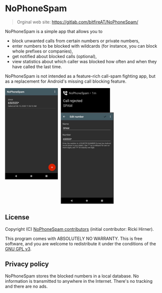 # NoPhoneSpam

> Orginal web site: https://gitlab.com/bitfireAT/NoPhoneSpam/

NoPhoneSpam is a simple app that allows you to

* block unwanted calls from certain numbers or private numbers,
* enter numbers to be blocked with wildcards (for instance, you can block whole prefixes or companies),
* get notified about blocked calls (optional),
* view statistics about which caller was blocked how often and when they have called the last time.

NoPhoneSpam is not intended as a feature-rich call-spam fighting app,
but as a replacement for Android's missing call blocking feature.

<img src="doc/screen1.jpg" height="300" style="float: left; margin-right: 10px;">
<img src="doc/screen2.jpg" height="80" style="float: left; margin-right: 10px;">
<img src="doc/screen3.jpg" height="300">

## License 

Copyright (C) [NoPhoneSpam contributors](https://gitlab.com/bitfireAT/NoPhoneSpam/-/graphs/master)
(initial contributor: Ricki Hirner).

This program comes with ABSOLUTELY NO WARRANTY. This is free software, and you are welcome
to redistribute it under the conditions of the [GNU GPL v3](LICENSE).


## Privacy policy

NoPhoneSpam stores the blocked numbers in a local database. No information
is transmitted to anywhere in the Internet. There's no tracking and there are no ads.

